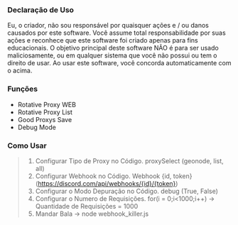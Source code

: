 ### Declaração de Uso
Eu, o criador, não sou responsável por quaisquer ações e / ou danos causados por este software. Você assume total responsabilidade por suas ações e reconhece que este software foi criado apenas para fins educacionais. O objetivo principal deste software NÃO é para ser usado maliciosamente, ou em qualquer sistema que você não possui ou tem o direito de usar. Ao usar este software, você concorda automaticamente com o acima.

### Funções
+ Rotative Proxy WEB
+ Rotative Proxy List
+ Good Proxys Save
+ Debug Mode

### Como Usar
> 1. Configurar Tipo de Proxy no Código. proxySelect (geonode, list, all)
> 2. Configurar Webhook no Código. Webhook {id, token} (https://discord.com/api/webhooks/{id}/{token})
> 3. Configurar o Modo Depuração no Código. debug (True, False)
> 4. Configurar o Numero de Requisições. for(i = 0;i<1000;i++) -> Quantidade de Requisições = 1000
> 5. Mandar Bala -> node webhook_killer.js
